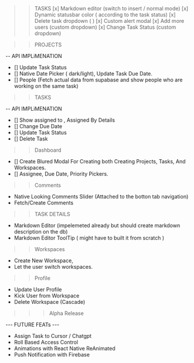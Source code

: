 > > TASKS
> > [x] Markdown editor (switch to insert / normal mode)
> > [x] Dynamic statusbar color ( according to the task status)
> > [x] Delete task dropdown ( )
> > [x] Custom alert modal
> > [x] Add more users (custom dropdown)
> > [x] Change Task Status (custom dropdown)

> > PROJECTS

-- API IMPLiMENATION

- [] Update Task Status
- [] Native Date Picker ( dark/light), Update Task Due Date.
- [] People (Fetch actual data from supabase and show people who are working on the same task)

> > TASKS

-- API IMPLiMENATION

- [] Show assigned to , Assigned By Details
- [] Change Due Date
- [] Update Task Status
- [] Delete Task

> > Dashboard

- [] Create Blured Modal For Creating both Creating Projects, Tasks, And Workspaces.
- [] Assignee, Due Date, Priority Pickers.

> > Comments

- Native Looking Comments Slider (Attached to the botton tab navigation)
- Fetch/Create Comments

> > TASK DETAILS

- Markdown Editor (impelemeted already but should create markdown description on the db)
- Markdown Editor ToolTip ( might have to built it from scratch )

> > Workspaces

- Create New Workspace,
- Let the user switch workspaces.

> > Profile

- Update User Profile
- Kick User from Workspace
- Delete Workspace (Cascade)

> > > Alpha Release

--- FUTURE FEATs ---

- Assign Task to Cursor / Chatgpt
- Roll Based Access Control
- Animations with React Native ReAnimated
- Push Notification with Firebase
